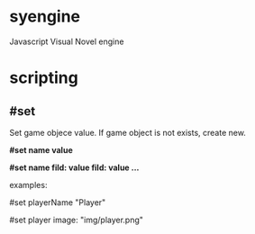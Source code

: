 # syengine
Javascript Visual Novel engine

# scripting

## #set

Set game objecе value. If game object is not exists, create new.

**#set name value**
 
**#set name fild: value fild: value ...**

examples:

 #set playerName "Player"
 
 #set player image: "img/player.png"
